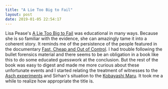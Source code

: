 ```yaml
---
title: "A Lie Too Big to Fail"
layout: post
date: 2019-01-05 22:54:17
---
```

Lisa Pease's [A Lie Too Big to Fail](https://www.goodreads.com/book/show/39719468-a-lie-too-big-to-fail) was educational in many ways.  Because she is so familiar with the evidence, she can amazingly tame it into a coherent story.  It reminds me of the persistence of the people featured in the documentary [Fast, Cheap and Out of Control](https://en.wikipedia.org/wiki/Fast,_Cheap_%26_Out_of_Control).  I had trouble following the bullet forensics material and there seems to be an obligation in a book like this to do some educated guesswork at the conclusion.  But the rest of the book was easy to digest and made me more curious about these unfortunate events and I started relating the treatment of witnesses to the [Asch experiments](https://en.wikipedia.org/wiki/Asch_conformity_experiments) and Sirhan's situation to the [Kobayashi Maru](https://en.wikipedia.org/wiki/Kobayashi_Maru).  It took me a while to realize how appropriate the title is.
